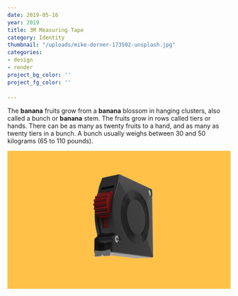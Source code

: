```yaml
---
date: 2019-05-16
year: 2019
title: 3M Measuring Tape
category: Identity
thumbnail: "/uploads/mike-dorner-173502-unsplash.jpg"
categories:
- design
- render
project_bg_color: ''
project_fg_color: ''

---
```

The **banana** fruits grow from a **banana** blossom in hanging clusters, also called a bunch or **banana** stem. The fruits grow in rows called tiers or hands. There can be as many as twenty fruits to a hand, and as many as twenty tiers in a bunch. A bunch usually weighs between 30 and 50 kilograms (65 to 110 pounds).

![](/uploads/measure.png)
